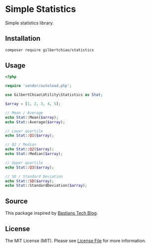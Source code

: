 # Simple Statistics

Simple statistics library.

## Installation

```bash
composer require gilbertchiao/statistics
```

## Usage

```php
<?php

require 'vendor/autoload.php';

use GilbertChiao\Utility\Statistics as Stat;

$array = [1, 2, 3, 4, 5];

// Mean / Average
echo Stat::Mean($array);
echo Stat::Average($array);

// Lower quartile
echo Stat::Q1($array);

// Q2 / Median
echo Stat::Q2($array);
echo Stat::Median($array);

// Upper quartile
echo Stat::Q3($array);

// SD / Standard Deviation
echo Stat::SD($array);
echo Stat::StandardDeviation($array);
```

## Source

This package inspired by [Bastians Tech Blog](https://blog.poettner.de/2011/06/09/simple-statistics-with-php/).

## License

The MIT License (MIT). Please see [License File](LICENSE) for more information.
